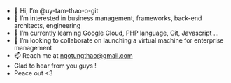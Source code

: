 - 👋 Hi, I’m @uy-tam-thao-o-git
- 👀 I’m interested in business management, frameworks, back-end architects, engineering
- 🌱 I’m currently learning Google Cloud, PHP language, Git, Javascript ...
- 💞️ I’m looking to collaborate on launching a virtual machine for enterprise management
- 📫 Reach me at ngotungthao@gmail.com
- Glad to hear from you guys !
- Peace out <3

<!---
uy-tam-thao-o-git/uy-tam-thao-o-git is a ✨ special ✨ repository because its `README.md` (this file) appears on your GitHub profile.
You can click the Preview link to take a look at your changes.
--->
